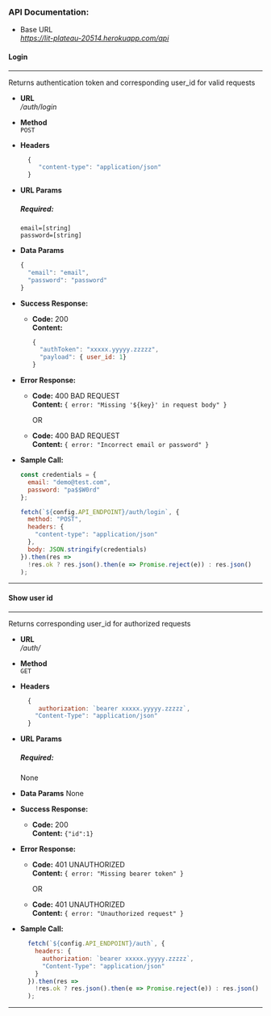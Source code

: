 ### API Documentation:

- Base URL <br />
  _https://lit-plateau-20514.herokuapp.com/api_

#### Login

---

Returns authentication token and corresponding user_id for valid requests

- **URL** <br />
  _/auth/login_

- **Method** <br />
  `POST`

- **Headers** <br />

  ```javascript
    {
       "content-type": "application/json"
    }
  ```

- **URL Params**
  ##### Required:
  `email=[string]` <br />
  `password=[string]`

* **Data Params**

  ```javascript
  {
    "email": "email",
    "password": "password"
  }
  ```

* **Success Response:**

  - **Code:** 200 <br />
    **Content:**
    ```javascript
    {
      "authToken": "xxxxx.yyyyy.zzzzz",
      "payload": { user_id: 1}
    }
    ```

* **Error Response:**

  - **Code:** 400 BAD REQUEST <br />
    **Content:** `{ error: "Missing '${key}' in request body" }`

    OR

  - **Code:** 400 BAD REQUEST <br />
    **Content:** `{ error: "Incorrect email or password" }`

* **Sample Call:**

  ```javascript
  const credentials = {
    email: "demo@test.com",
    password: "pa$$W0rd"
  };

  fetch(`${config.API_ENDPOINT}/auth/login`, {
    method: "POST",
    headers: {
      "content-type": "application/json"
    },
    body: JSON.stringify(credentials)
  }).then(res =>
    !res.ok ? res.json().then(e => Promise.reject(e)) : res.json()
  );
  ```

---

#### Show user id

---

Returns corresponding user_id for authorized requests

- **URL** <br />
  _/auth/_

- **Method** <br />
  `GET`

- **Headers** <br />

  ```javascript
    {
       authorization: `bearer xxxxx.yyyyy.zzzzz`,
      "Content-Type": "application/json"
    }
  ```

- **URL Params**
  ##### Required:
  None

* **Data Params**
  None

* **Success Response:**

  - **Code:** 200 <br />
    **Content:**
    `{"id":1}`

* **Error Response:**

  - **Code:** 401 UNAUTHORIZED <br />
    **Content:** `{ error: "Missing bearer token" }`

    OR

  - **Code:** 401 UNAUTHORIZED <br />
    **Content:** `{ error: "Unauthorized request" }`

* **Sample Call:**
  ```javascript
    fetch(`${config.API_ENDPOINT}/auth`, {
      headers: {
        authorization: `bearer xxxxx.yyyyy.zzzzz`,
        "Content-Type": "application/json"
      }
    }).then(res =>
      !res.ok ? res.json().then(e => Promise.reject(e)) : res.json()
    );
  ```

---
